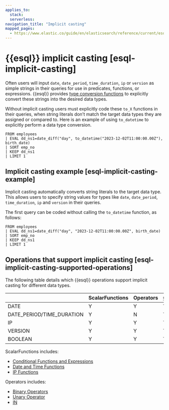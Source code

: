 ```yaml
---
applies_to:
  stack:
  serverless:
navigation_title: "Implicit casting"
mapped_pages:
  - https://www.elastic.co/guide/en/elasticsearch/reference/current/esql-implicit-casting.html
---
```


# {{esql}} implicit casting [esql-implicit-casting]


Often users will input `date`, `date_period`, `time_duration`, `ip` or `version` as simple strings in their queries for use in predicates, functions, or expressions. {{esql}} provides [type conversion functions](/reference/query-languages/esql/functions-operators/type-conversion-functions.md) to explicitly convert these strings into the desired data types.

Without implicit casting users must explicitly code these `to_X` functions in their queries, when string literals don’t match the target data types they are assigned or compared to. Here is an example of using `to_datetime` to explicitly perform a data type conversion.

```esql
FROM employees
| EVAL dd_ns1=date_diff("day", to_datetime("2023-12-02T11:00:00.00Z"), birth_date)
| SORT emp_no
| KEEP dd_ns1
| LIMIT 1
```


## Implicit casting example [esql-implicit-casting-example]

Implicit casting automatically converts string literals to the target data type. This allows users to specify string values for types like `date`, `date_period`, `time_duration`, `ip` and `version` in their queries.

The first query can be coded without calling the `to_datetime` function, as follows:

```esql
FROM employees
| EVAL dd_ns1=date_diff("day", "2023-12-02T11:00:00.00Z", birth_date)
| SORT emp_no
| KEEP dd_ns1
| LIMIT 1
```


## Operations that support implicit casting [esql-implicit-casting-supported-operations]

The following table details which {{esql}} operations support implicit casting for different data types.

|  | ScalarFunctions | Operators | [GroupingFunctions](/reference/query-languages/esql/functions-operators/grouping-functions.md) | [AggregateFunctions](/reference/query-languages/esql/functions-operators/aggregation-functions.md) |
| --- | --- | --- | --- | --- |
| DATE | Y | Y | Y | N |
| DATE_PERIOD/TIME_DURATION | Y | N | Y | N |
| IP | Y | Y | Y | N |
| VERSION | Y | Y | Y | N |
| BOOLEAN | Y | Y | Y | N |

ScalarFunctions includes:

* [Conditional Functions and Expressions](/reference/query-languages/esql/functions-operators/conditional-functions-and-expressions.md)
* [Date and Time Functions](/reference/query-languages/esql/functions-operators/date-time-functions.md)
* [IP Functions](/reference/query-languages/esql/functions-operators/ip-functions.md)

Operators includes:

* [Binary Operators](/reference/query-languages/esql/functions-operators/operators.md#esql-binary-operators)
* [Unary Operator](/reference/query-languages/esql/functions-operators/operators.md#esql-unary-operators)
* [IN](/reference/query-languages/esql/functions-operators/operators.md#esql-in-operator)

